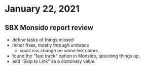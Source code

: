 # January 22, 2021

## SBX Monsido report review
- define tasks of things missed
- minor fixes, mostly through umbraco
	- small css change on some link colors
- found the "fast track" option in Monsido, speeding things up.
- add "Skip to Link" as a dictionary value.
